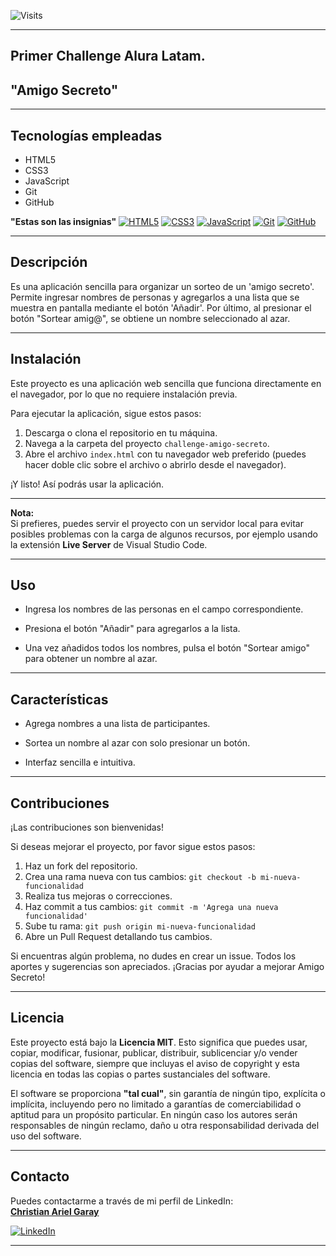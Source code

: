 <!--  # challenge-amigo-secreto --> 
<!-- Primer Challenge Alura Latam -->

![Visits](https://visitor-badge.laobi.icu/badge?page_id=cris959/challenge-amigo-secreto&left_color=red&right_color=green)
___
## Primer Challenge Alura Latam.
## "Amigo Secreto" 
___
## Tecnologías empleadas
- HTML5
- CSS3
- JavaScript
- Git
- GitHub

**"Estas son las insignias"**
[![HTML5](https://img.shields.io/badge/HTML5-E34F26?style=for-the-badge&logo=html5&logoColor=white)](https://developer.mozilla.org/es/docs/Web/HTML)
[![CSS3](https://img.shields.io/badge/CSS3-1572B6?style=for-the-badge&logo=css3&logoColor=white)](https://developer.mozilla.org/es/docs/Web/CSS)
[![JavaScript](https://img.shields.io/badge/JavaScript-F7DF1E?style=for-the-badge&logo=javascript&logoColor=black)](https://developer.mozilla.org/es/docs/Web/JavaScript)
[![Git](https://img.shields.io/badge/Git-F05032?style=for-the-badge&logo=git&logoColor=white)](https://git-scm.com/)
[![GitHub](https://img.shields.io/badge/GitHub-181717?style=for-the-badge&logo=github&logoColor=white)](https://github.com/)

___

## Descripción 

Es una aplicación sencilla para organizar un sorteo de un 'amigo secreto'. Permite ingresar nombres de personas y agregarlos a una lista que se muestra en pantalla mediante el botón 'Añadir'. Por último, al presionar el botón "Sortear amig@", se obtiene un nombre seleccionado al azar.
___
## Instalación

Este proyecto es una aplicación web sencilla que funciona directamente en el navegador, por lo que no requiere instalación previa.

Para ejecutar la aplicación, sigue estos pasos:

1. Descarga o clona el repositorio en tu máquina.
2. Navega a la carpeta del proyecto `challenge-amigo-secreto`.
3. Abre el archivo `index.html` con tu navegador web preferido (puedes hacer doble clic sobre el archivo o abrirlo desde el navegador).

¡Y listo! Así podrás usar la aplicación.

---

**Nota:**  
Si prefieres, puedes servir el proyecto con un servidor local para evitar posibles problemas con la carga de algunos recursos, por ejemplo usando la extensión **Live Server** de Visual Studio Code.
___
## Uso

* Ingresa los nombres de las personas en el campo correspondiente.

* Presiona el botón "Añadir" para agregarlos a la lista.

* Una vez añadidos todos los nombres, pulsa el botón "Sortear amigo" para obtener un nombre al azar.
___
## Características

* Agrega nombres a una lista de participantes.

* Sortea un nombre al azar con solo presionar un botón.

* Interfaz sencilla e intuitiva.
___
## Contribuciones

¡Las contribuciones son bienvenidas!

Si deseas mejorar el proyecto, por favor sigue estos pasos:

1. Haz un fork del repositorio.
2. Crea una rama nueva con tus cambios: `git checkout -b mi-nueva-funcionalidad`
3. Realiza tus mejoras o correcciones.
4. Haz commit a tus cambios: `git commit -m 'Agrega una nueva funcionalidad'`
5. Sube tu rama: `git push origin mi-nueva-funcionalidad`
6. Abre un Pull Request detallando tus cambios.

Si encuentras algún problema, no dudes en crear un issue. Todos los aportes y sugerencias son apreciados. ¡Gracias por ayudar a mejorar Amigo Secreto!
___
## Licencia

Este proyecto está bajo la **Licencia MIT**. Esto significa que puedes usar, copiar, modificar, fusionar, publicar, distribuir, sublicenciar y/o vender copias del software, siempre que incluyas el aviso de copyright y esta licencia en todas las copias o partes sustanciales del software.

El software se proporciona **"tal cual"**, sin garantía de ningún tipo, explícita o implícita, incluyendo pero no limitado a garantías de comerciabilidad o aptitud para un propósito particular. En ningún caso los autores serán responsables de ningún reclamo, daño u otra responsabilidad derivada del uso del software.
___
## Contacto

Puedes contactarme a través de mi perfil de LinkedIn:  
[**Christian Ariel Garay**](https://www.linkedin.com/in/christian-ariel-garay)

[![LinkedIn](https://img.shields.io/badge/LinkedIn-Perfil-blue?logo=linkedin&logoColor=white&style=for-the-badge)](https://www.linkedin.com/in/christian-ariel-garay)
___
